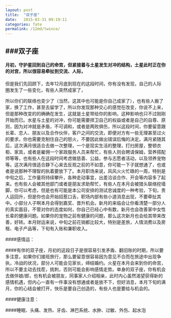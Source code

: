 ```yaml
---
layout: post
title:  "双子座"
date:   2015-03-31 09:19:11
categories: fate
permalink: /12md/twince/
---
```


###双子座
---

#### 月初，守护星回到自己的命宫，但紧接着与土星发生对冲的结构，土星此时正在你的对宫，所以很容易牵扯到交流、人际，

但是我们先回顾下，去年12月底到现在的这段时间，你有没有发现，自己的人际圈发生了一些变化，有些人突然成家了，

所以你们的联络也变少了（当然，这其中也可能是你自己成家了），也有些人搬了家，换了工作，甚至去留学了，所以你发现那种交心的感觉在改变，你说不上来，但是那种改变的的确确在发生，这就是土星带给你的影响，这种影响也只不过刚刚开始而已。水星与土星的对冲，你可能需要捍卫自己的权益或者是自己的自尊、原则，因为对冲就是矛盾，不可调和，或者是两败俱伤，所以这段时间，你要留意跟长辈、恋人、朋友以及合作伙伴，客户之间的交流，即便对方有一些无理甚至过火的要求，你也需要克制住自己的怒火，不要因此做出错误后悔的决定。满月紧随其后，这次满月很适合去做一次整理，一个是现实生活的整理，打扫房屋，整顿衣柜、家具，或者是雇佣一个家政服务人员来帮忙，有些人则会聘请保姆，营养搭配师等等，也有些人在这段时间考虑做慈善、公益，参与志愿者活动，以及领养宠物等。这次满月很适合静下心来去反观之前的不如意，你可能一下子就想通了，也或者是说那种不理智的执着要放下了。本月职场来说，风风火火忙碌的一周，特别是中旬之后，工作量将持续攀升，各种走动事宜，出差洽谈合作、开会等内容多了起来。也有些人会被其他部门或者是朋友求助帮忙，有些人在本月会被猎头联络挖墙脚，你可以考虑，但是也有可能是本公司安排的测试忠诚度的一种考验，下旬，贵人运回升，但是你也会开始招惹口舌，职场内部有些小道消息出现，不要牵扯其中。小部分人子啊本月会得到嘉奖、晋升机会。新月的来临会让你看清楚一部分人的真实面目，不管对你的态度如何，你自己已经心中有数，新月也会改善家中女性长辈的健康问题。如果你的宠物之前有健康的问题，那么这次新月也会给其带来改善，好转。本月财运来说，中旬之前花销都比较大，特别是差旅，人情消费以及房租、电子产品等，下旬有入账和兼职收入。

####感情运：

####有伴的双子座，月初的这段日子是很容易引发矛盾、翻旧账的时期，所以要多注意，如果你们接班旅行，那么要留意很容易因为意见不合而在旅途中出现争执，冷战的状况，部分人可能会见家长，缔结婚约。火星在本月会来到你的命宫，所以不要主动去找茬，挑刺，否则可能会影响感情走势。单身的双子座，你有机会去做伴娘/郎，也有机会被朋友，同事家人介绍相亲，此时内心虽然渴望获得新的感情机遇，但内心一直有一件事没有想通或者是放不下，但好消息，本月下旬的满月，你的心结会被打开，快乐是要自己创造的，有些人也是要给与机会的。

####健康注意：

####睡眠、头痛、发热、牙齿、淋巴系统、水肿、过敏、外伤、起水泡
